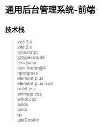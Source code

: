 # 通用后台管理系统-前端

## 技术栈

> vue 3.x\
> vite 2.x\
> typescript\
> @types/node\
> less/sass\
> vue-router@4\
> nprogress\
> element plus\
> element plus icon\
> reset.css\
> animate.css\
> windi.css\
> axios\
> pinia\
> qs\
> useCookie